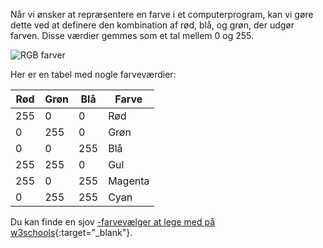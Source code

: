 Når vi ønsker at repræsentere en farve i et computerprogram, kan vi gøre dette ved at definere den kombination af rød, blå, og grøn, der udgør farven. Disse værdier gemmes som et tal mellem 0 og 255.

![RGB farver](images/RGB.gif)

Her er en tabel med nogle farveværdier:

| Rød | Grøn | Blå | Farve   |
| --- | ---- | --- | ------- |
| 255 | 0    | 0   | Rød     |
| 0   | 255  | 0   | Grøn    |
| 0   | 0    | 255 | Blå     |
| 255 | 255  | 0   | Gul     |
| 255 | 0    | 255 | Magenta |
| 0   | 255  | 255 | Cyan    |

Du kan finde en sjov [-farvevælger at lege med på w3schools](https://www.w3schools.com/colors/colors_rgb.asp){:target="_blank"}.